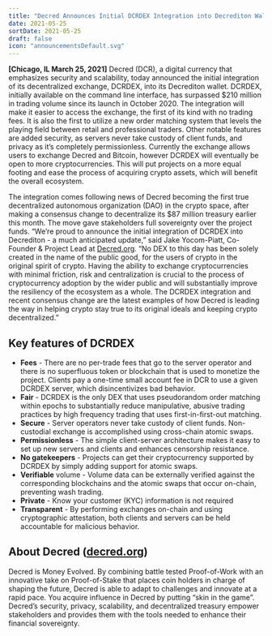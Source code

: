 ```yaml
---
title: "Decred Announces Initial DCRDEX Integration into Decrediton Wallet"
date: 2021-05-25
sortDate: 2021-05-25
draft: false
icon: "announcementsDefault.svg"
---
```


**[Chicago, IL March 25, 2021]**  Decred (DCR), a digital currency that
emphasizes security and scalability, today announced the initial integration of
its decentralized exchange, DCRDEX, into its Decrediton wallet. DCRDEX,
initially available on the command line interface, has surpassed $210 million in
trading volume since its launch in October 2020. The integration will make it
easier to access the exchange, the first of its kind with no trading fees. It is
also the first to utilize a new order matching system that levels the playing
field between retail and professional traders. Other notable features are added
security, as servers never take custody of client funds, and privacy as it’s
completely permissionless. Currently the exchange allows users to exchange
Decred and Bitcoin, however DCRDEX will eventually be open to more
cryptocurrencies. This will put projects on a more equal footing and ease the
process of acquiring crypto assets, which will benefit the overall ecosystem.

The integration comes following news of Decred becoming the first true
decentralized autonomous organization (DAO) in the crypto space, after making a
consensus change to decentralize its $87 million treasury earlier this month.
The move gave stakeholders full sovereignty over the project funds. “We’re proud
to announce the initial integration of DCRDEX into Decrediton - a much
anticipated update,” said Jake Yocom-Piatt, Co-Founder & Project Lead at
[Decred.org](https://decred.org/). “No DEX to this day has been solely created
in the name of the public good, for the users of crypto in the original spirit
of crypto. Having the ability to exchange cryptocurrencies with minimal
friction, risk and centralization is crucial to the process of cryptocurrency
adoption by the wider public and will substantially improve the resiliency of
the ecosystem as a whole. The DCRDEX integration and recent consensus change are
the latest examples of how Decred is leading the way in helping crypto stay true
to its original ideals and keeping crypto decentralized.”

## Key features of DCRDEX

- **Fees** - There are no per-trade fees that go to the server operator and
  there is no superfluous token or blockchain that is used to monetize the
  project. Clients pay a one-time small account fee in DCR to use a given DCRDEX
  server, which disincentivizes bad behavior.
- **Fair** - DCRDEX is the only DEX that uses pseudorandom order matching within
  epochs to substantially reduce manipulative, abusive trading practices by high
  frequency trading that uses first-in-first-out matching.
- **Secure** - Server operators never take custody of client funds.
  Non-custodial exchange is accomplished using cross-chain atomic swaps.
- **Permissionless** - The simple client-server architecture makes it easy to
  set up new servers and clients and enhances censorship resistance.
- **No gatekeepers** - Projects can get their cryptocurrency supported by DCRDEX
  by simply adding support for atomic swaps.
- **Verifiable** volume - Volume data can be externally verified against the
  corresponding blockchains and the atomic swaps that occur on-chain, preventing
  wash trading.
- **Private** - Know your customer (KYC) information is not required
- **Transparent** - By performing exchanges on-chain and using cryptographic
  attestation, both clients and servers can be held accountable for malicious
  behavior.

## About Decred ([decred.org](https://decred.org))

Decred is Money Evolved. By combining battle tested Proof-of-Work with an
innovative take on Proof-of-Stake that places coin holders in charge of shaping
the future, Decred is able to adapt to challenges and innovate at a rapid pace.
You acquire influence in Decred by putting “skin in the game”. Decred’s
security, privacy, scalability, and decentralized treasury empower stakeholders
and provides them with the tools needed to enhance their financial sovereignty.
